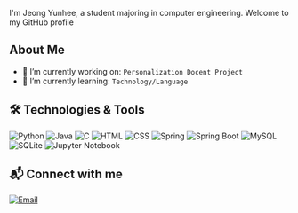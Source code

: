I'm Jeong Yunhee, a student majoring in computer engineering. 
Welcome to my GitHub profile

## About Me

- 🔭 I’m currently working on: `Personalization Docent Project`
- 🌱 I’m currently learning: `Technology/Language`

## 🛠️ Technologies & Tools

![Python](https://img.shields.io/badge/-Python-000?&logo=Python)
![Java](https://img.shields.io/badge/-Java-000?&logo=Java&logoColor=007396)
![C](https://img.shields.io/badge/-C-000?&logo=C&logoColor=A8B9CC)
![HTML](https://img.shields.io/badge/-HTML-000?&logo=HTML5)
![CSS](https://img.shields.io/badge/-CSS-000?&logo=CSS3)
![Spring](https://img.shields.io/badge/-Spring-000?&logo=Spring)
![Spring Boot](https://img.shields.io/badge/-Spring%20Boot-000?&logo=Spring-Boot)
![MySQL](https://img.shields.io/badge/-MySQL-000?&logo=MySQL)
![SQLite](https://img.shields.io/badge/-SQLite-000?&logo=SQLite)
![Jupyter Notebook](https://img.shields.io/badge/-Jupyter%20Notebook-000?&logo=Jupyter)

## 📬 Connect with me

[![Email](https://img.shields.io/badge/Email-000?style=flat&logo=gmail&logoColor=D14836)](mailto:cbcb9995@naver.com)
